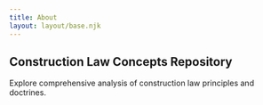 ```yaml
---
title: About
layout: layout/base.njk
---
```


## Construction Law Concepts Repository

Explore comprehensive analysis of construction law principles and doctrines.
